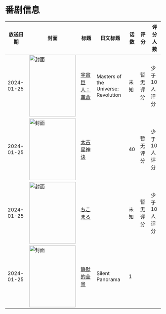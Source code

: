 # 番剧信息

|放送日期|封面|标题|日文标题|话数|评分|评分人数|
|---|---|---|---|---|---|---|
|2024-01-25|<img src="//lain.bgm.tv/pic/cover/c/eb/6e/456632_bHc00.jpg" alt="封面" style="width:150px;height:200px;object-fit:cover;">|[宇宙巨人：革命](https://bangumi.tv/subject/456632)|Masters of the Universe: Revolution|未知|暂无评分|少于10人评分|
|2024-01-25|<img src="//lain.bgm.tv/pic/cover/c/de/d9/458940_95z51.jpg" alt="封面" style="width:150px;height:200px;object-fit:cover;">|[太古星神诀](https://bangumi.tv/subject/458940)||40|暂无评分|少于10人评分|
|2024-01-25|<img src="//lain.bgm.tv/pic/cover/c/0e/03/477185_93Z47.jpg" alt="封面" style="width:150px;height:200px;object-fit:cover;">|[ちこまる](https://bangumi.tv/subject/477185)||未知|暂无评分|少于10人评分|
|2024-01-25|<img src="//lain.bgm.tv/pic/cover/c/0e/d2/484727_c7CF4.jpg" alt="封面" style="width:150px;height:200px;object-fit:cover;">|[静默的全景](https://bangumi.tv/subject/484727)|Silent Panorama|1|||
